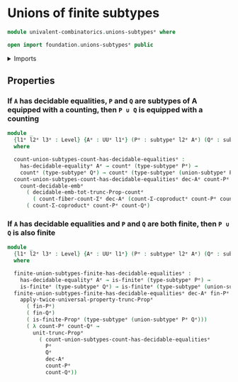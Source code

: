 # Unions of finite subtypes

```agda
module univalent-combinatorics.unions-subtypesᵉ where

open import foundation.unions-subtypesᵉ public
```

<details><summary>Imports</summary>

```agda
open import foundation.decidable-equalityᵉ
open import foundation.propositional-truncationsᵉ
open import foundation.subtypesᵉ
open import foundation.universe-levelsᵉ

open import univalent-combinatorics.coproduct-typesᵉ
open import univalent-combinatorics.countingᵉ
open import univalent-combinatorics.counting-decidable-subtypesᵉ
open import univalent-combinatorics.counting-dependent-pair-typesᵉ
open import univalent-combinatorics.embeddingsᵉ
open import univalent-combinatorics.finite-typesᵉ
```

</details>

## Properties

### If `A` has decidable equalities, `P` and `Q` are subtypes of A equipped with a counting, then `P ∪ Q` is equipped with a counting

```agda
module _
  {l1ᵉ l2ᵉ l3ᵉ : Level} {Aᵉ : UUᵉ l1ᵉ} (Pᵉ : subtypeᵉ l2ᵉ Aᵉ) (Qᵉ : subtypeᵉ l3ᵉ Aᵉ)
  where

  count-union-subtypes-count-has-decidable-equalitiesᵉ :
    has-decidable-equalityᵉ Aᵉ → countᵉ (type-subtypeᵉ Pᵉ) →
    countᵉ (type-subtypeᵉ Qᵉ) → countᵉ (type-subtypeᵉ (union-subtypeᵉ Pᵉ Qᵉ))
  count-union-subtypes-count-has-decidable-equalitiesᵉ dec-Aᵉ count-Pᵉ count-Qᵉ =
    count-decidable-embᵉ
      ( decidable-emb-tot-trunc-Prop-countᵉ
        ( count-fiber-count-Σᵉ dec-Aᵉ (count-Σ-coproductᵉ count-Pᵉ count-Qᵉ)))
      ( count-Σ-coproductᵉ count-Pᵉ count-Qᵉ)
```

### If `A` has decidable equalities and `P` and `Q` are both finite, then `P ∪ Q` is also finite

```agda
module _
  {l1ᵉ l2ᵉ l3ᵉ : Level} {Aᵉ : UUᵉ l1ᵉ} (Pᵉ : subtypeᵉ l2ᵉ Aᵉ) (Qᵉ : subtypeᵉ l3ᵉ Aᵉ)
  where

  finite-union-subtypes-finite-has-decidable-equalitiesᵉ :
    has-decidable-equalityᵉ Aᵉ → is-finiteᵉ (type-subtypeᵉ Pᵉ) →
    is-finiteᵉ (type-subtypeᵉ Qᵉ) → is-finiteᵉ (type-subtypeᵉ (union-subtypeᵉ Pᵉ Qᵉ))
  finite-union-subtypes-finite-has-decidable-equalitiesᵉ dec-Aᵉ fin-Pᵉ fin-Qᵉ =
    apply-twice-universal-property-trunc-Propᵉ
      ( fin-Pᵉ)
      ( fin-Qᵉ)
      ( is-finite-Propᵉ (type-subtypeᵉ (union-subtypeᵉ Pᵉ Qᵉ)))
      ( λ count-Pᵉ count-Qᵉ →
        unit-trunc-Propᵉ
          ( count-union-subtypes-count-has-decidable-equalitiesᵉ
            Pᵉ
            Qᵉ
            dec-Aᵉ
            count-Pᵉ
            count-Qᵉ))
```